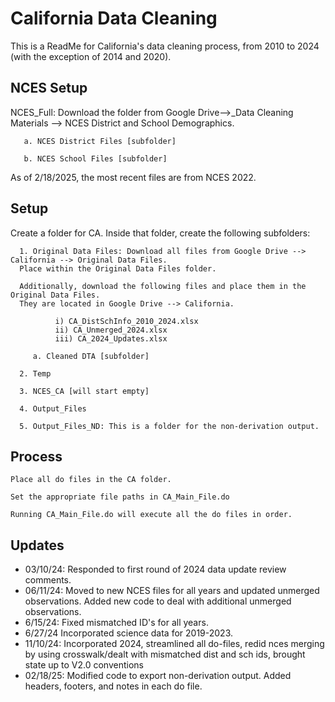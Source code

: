 
# California Data Cleaning

This is a ReadMe for California's data cleaning process, from 2010 to 2024 (with the exception of 2014 and 2020).

## NCES Setup

NCES_Full: Download the folder from Google Drive-->_Data Cleaning Materials --> NCES District and School Demographics.
    
       a. NCES District Files [subfolder] 

       b. NCES School Files [subfolder]

As of 2/18/2025, the most recent files are from NCES 2022. 

## Setup

Create a folder for CA. Inside that folder, create the following subfolders:
      
      1. Original Data Files: Download all files from Google Drive --> California --> Original Data Files. 
      Place within the Original Data Files folder.
      
      Additionally, download the following files and place them in the Original Data Files.
      They are located in Google Drive --> California.
      
              i) CA_DistSchInfo_2010_2024.xlsx   
              ii) CA_Unmerged_2024.xlsx 
              iii) CA_2024_Updates.xlsx
        
         a. Cleaned DTA [subfolder]
         
      2. Temp
         
      3. NCES_CA [will start empty]
           
      4. Output_Files
      
      5. Output_Files_ND: This is a folder for the non-derivation output.

## Process
    Place all do files in the CA folder.
    
    Set the appropriate file paths in CA_Main_File.do
    
    Running CA_Main_File.do will execute all the do files in order.

## Updates

- 03/10/24: Responded to first round of 2024 data update review comments.
- 06/11/24: Moved to new NCES files for all years and updated unmerged observations. Added new code to deal with additional unmerged observations.
- 6/15/24: Fixed mismatched ID's for all years.
- 6/27/24 Incorporated science data for 2019-2023.
- 11/10/24: Incorporated 2024, streamlined all do-files, redid nces merging by using crosswalk/dealt with mismatched dist and sch ids, brought state up to V2.0 conventions
- 02/18/25: Modified code to export non-derivation output. Added headers, footers, and notes in each do file. 
